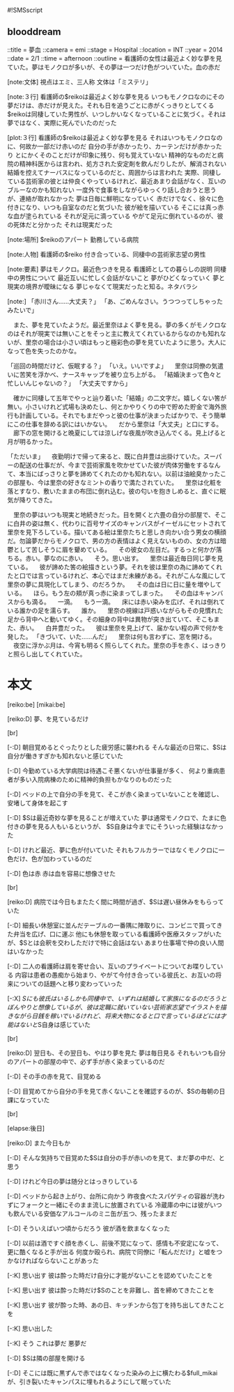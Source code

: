 #!SMSscript

## blooddream

::title = 夢血
::camera = emi
::stage = Hospital
::location = INT
::year = 2014
::date = 2/1
::time = afternoon
::outline = 看護師の女性は最近よく妙な夢を見ていた。夢はモノクロが多いが、その夢は一つだけ色がついていた。血の赤だ

[note:文体]
視点はエミ、三人称
文体は「ミステリ」

[note:３行]
看護師の$reikoは最近よく妙な夢を見る
いつもモノクロなのにその夢だけは、赤だけが見えた。それも日を追うごとに赤がくっきりとしてくる
$reikoは同棲していた男性が、いつしかいなくなっていることに気づく。それは夢ではなく、実際に死んでいたのだった

[plot:３行]
看護師の$reikoは最近よく妙な夢を見る
それはいつもモノクロなのに、何故か一部だけ赤いのだ
自分の手が赤かったり、カーテンだけが赤かったり
とにかくそのことだけが印象に残り、何も覚えていない
精神的なものだと病院の精神科医からは言われ、処方された安定剤を飲んだりしたが、解消されない
結婚を控えてナーバスになっているのだと、周囲からは言われた
実際、同棲している芸術家の彼とは仲良くやっているけれど、最近あまり会話がなく、互いのブルーなのかも知れない
一度外で食事をしながらゆっくり話し合おうと思うが、連絡が取れなかった
夢は日毎に鮮明になっていく
赤だけでなく、徐々に色付きになり、いつも自室なのだと気づいた
彼が絵を描いている
そこには真っ赤な血が塗られている
それが足元に滴っている
やがて足元に倒れているのが、彼の死体だと分かった
それは現実だった

[note:場所]
$reikoのアパート
勤務している病院

[note:人物]
看護師の$reiko
付き合っている、同棲中の芸術家志望の男性

[note:要素]
夢はモノクロ。最近色つきを見る
看護師としての暮らしの説明
同棲中の男性について
最近互いに忙しく会話がないこと
夢がひどくなっていく
夢と現実の境界が曖昧になる
夢じゃなくて現実だったと知る。ネタバラシ

[note:]
「赤川さん……大丈夫？」
「あ、ごめんなさい。うつつってしちゃったみたいで」

　また、夢を見ていたようだ。最近里奈はよく夢を見る。夢の多くがモノクロなのはそれが現実では無いことをそっと主に教えてくれているからなのかも知れないが、里奈の場合は小さい頃はもっと極彩色の夢を見ていたように思う。大人になって色を失ったのかな。

「巡回の時間だけど、仮眠する？」
「いえ。いいですよ」
　里奈は同僚の気遣いに苦笑を浮かべ、ナースキャップを被り立ち上がる。
「結婚決まって色々と忙しいんじゃないの？」
「大丈夫ですから」

　確かに同棲して五年でやっと辿り着いた「結婚」の二文字だ。嬉しくない筈が無い。小さいけれど式場も決めたし、何とかやりくりの中で貯めた貯金で海外旅行も計画している。それでもまだやっと彼の仕事が決まったばかりで、そう簡単にこの仕事を辞める訳にはいかない。
　だから里奈は「大丈夫」と口にする。
　廊下の窓を開けると晩夏にしては涼しげな夜風が吹き込んでくる。見上げると月が明るかった。


「ただいま」
　夜勤明けで帰って来ると、既に白井豊は出掛けていた。スーパーの配送の仕事だが、今まで芸術家風を吹かせていた彼が肉体労働をするなんて、本当にばっさりと夢を諦めてくれたのかも知れない。以前は油絵臭かったこの部屋も、今は里奈の好きなミントの香りで満たされていた。
　里奈は化粧を落とすなり、敷いたままの布団に倒れ込む。彼の匂いを抱きしめると、直ぐに眠気が降りてきた。

　里奈の夢はいつも現実と地続きだった。目を開くと六畳の自分の部屋で、そこに白井の姿は無く、代わりに百号サイズのキャンバスがイーゼルにセットされて里奈を見下ろしている。描いてある絵は里奈たちと思しき向かい合う男女の横顔だ。勿論夢だからモノクロで、男の方の表情はよく見えないものの、女の方は暗鬱として苦しそうに眉を顰めている。
　その彼女の左目だ。するっと何かが落ちる。赤い。夢なのに赤い。
　そう。思い出す。
　里奈は最近毎日同じ夢を見ている。
　彼が諦めた筈の絵描きという夢。それを彼は里奈の為に諦めてくれたと口では言っているけれど、本心ではまだ未練がある。それがこんな風にして里奈の夢に具現化してしまう、のだろうか。
　その血は日に日に量を増やしている。
　ほら。もう左の頬が真っ赤に染まってしまった。
　その血はキャンバスからも滴る。
　一滴。
　もう一滴。
　床には赤い染みを広げ、それは倒れている誰かの足を濡らす。
　誰か。
　里奈の視線は戸惑いながらもその見慣れた足から背中へと動いてゆく。その細身の背中は異物が突き出ていて、そこもまた、赤い。
　白井豊だった。
　彼は里奈を見上げて、届かない程の声で何かを発した。
「きづいて、いた……んだ」
　里奈は何も言わずに、窓を開ける。
　夜空に浮かぶ月は、今宵も明るく照らしてくれた。里奈の手を赤く、はっきりと照らし出してくれていた。


# 本文

[reiko:be]
[mikai:be]

[reiko:D]
夢、を見ているだけ

[br]

[-:D]
朝目覚めるとぐったりとした疲労感に襲われる
そんな最近の日常に、$Sは自分が働きすぎかも知れないと感じていた

[-:D]
今勤めている大学病院は待遇こそ悪くないが仕事量が多く、
何より重病患者が多い入院病棟のために精神的負担もかなりのものだった

[-:D]
ベッドの上で自分の手を見て、そこが赤く染まっていないことを確認し、
安堵して身体を起こす

[-:D]
$Sは最近奇妙な夢を見ることが増えていた
夢は通常モノクロで、たまに色付きの夢を見る人もいるというが、
$S自身は今までにそういった経験はなかった

[-:D]
けれど最近、夢に色が付いていた
それもフルカラーではなくモノクロに一色だけ、色が加わっているのだ

[-:D]
色は赤
赤は血を容易に想像させた

[br]

[reiko:D]
病院では今日もまたたく間に時間が過ぎ、$Sは遅い昼休みをもらっていた

[-:D]
細長い休憩室に並んだテーブルの一番隅に陣取りに、コンビニで買ってきた弁当を広げ、口に運ぶ
他にも休憩を取っている看護師や医療スタッフがいたが、$Sとは会釈を交わしただけで特に会話はない
あまり仕事場で仲の良い人間はいなかった

[-:D]
二人の看護師は肩を寄せ合い、互いのプライベートについてお喋りしている
内容は患者の愚痴から始まり、やがて今付き合っている彼氏と、お互いの将来についての話題へと移り変わっていった

[-:X]
$Sにも彼氏はいる
しかも同棲中で、いずれは結婚して家族になるのだろうとぼんやりと想像しているが、
彼は定職に就いていない
芸術家志望でイラストを描きながら日銭を稼いでいるけれど、将来大物になると口で言っているほどには才能はないと$S自身は感じていた

[br]

[reiko:D]
翌日も、その翌日も、やはり夢を見た
夢は毎日見る
それもいつも自分のアパートの部屋の中で、必ず手が赤く染まっているのだ

[-:D]
その手の赤を見て、目覚める

[-:D]
目覚めてから自分の手を見て赤くないことを確認するのが、$Sの毎朝の日課になっていた

[br]

[elapse:後日]

[reiko:D]
また今日もか

[-:D]
そんな気持ちで目覚めた$Sは自分の手が赤いのを見て、まだ夢の中だ、と思う

[-:D]
けれど今日の夢は随分とはっきりしている

[-:D]
ベッドから起き上がり、台所に向かう
昨夜食べたスパゲティの容器が洗わずにフォークと一緒にそのまま流しに放置されている
冷蔵庫の中には彼がいつも飲んでいる安価なアルコールのミニ缶が五つ、残ったままだ

[-:D]
そういえばいつ頃からだろう
彼が酒を飲まなくなった

[-:D]
以前は酒ですぐ顔を赤くし、前後不覚になって、感情も不安定になって、更に酷くなると手が出る
何度か殴られ、病院で同僚に「転んだだけ」と嘘をつかなければならないことがあった

[-:K]
思い出す
彼は酔った時だけ自分に才能がないことを認めていたことを

[-:K]
思い出す
彼は酔った時だけ$Sのことを非難し、首を締めてきたことを

[-:K]
思い出す
彼が酔った時、あの日、キッチンから包丁を持ち出してきたことを

[-:K]
思い出した

[-:K]
そう
これは夢だ
悪夢だ

[-:D]
$Sは隣の部屋を開ける

[-:D]
そこには既に黒ずんで赤ではなくなった染みの上に横たわる$full_mikaiが、引き裂いたキャンパスに埋もれるようにして眠っていた

